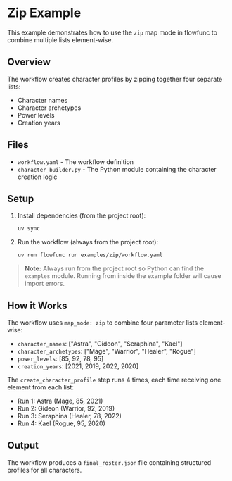# Zip Example

This example demonstrates how to use the `zip` map mode in flowfunc to combine multiple lists element-wise.

## Overview

The workflow creates character profiles by zipping together four separate lists:
- Character names
- Character archetypes  
- Power levels
- Creation years

## Files

- `workflow.yaml` - The workflow definition
- `character_builder.py` - The Python module containing the character creation logic

## Setup

1. Install dependencies (from the project root):
   ```bash
   uv sync
   ```

2. Run the workflow (always from the project root):
   ```bash
   uv run flowfunc run examples/zip/workflow.yaml
   ```

> **Note:** Always run from the project root so Python can find the `examples` module. Running from inside the example folder will cause import errors.

## How it Works

The workflow uses `map_mode: zip` to combine four parameter lists element-wise:

- `character_names`: ["Astra", "Gideon", "Seraphina", "Kael"]
- `character_archetypes`: ["Mage", "Warrior", "Healer", "Rogue"]
- `power_levels`: [85, 92, 78, 95]
- `creation_years`: [2021, 2019, 2022, 2020]

The `create_character_profile` step runs 4 times, each time receiving one element from each list:
- Run 1: Astra (Mage, 85, 2021)
- Run 2: Gideon (Warrior, 92, 2019)
- Run 3: Seraphina (Healer, 78, 2022)
- Run 4: Kael (Rogue, 95, 2020)

## Output

The workflow produces a `final_roster.json` file containing structured profiles for all characters. 